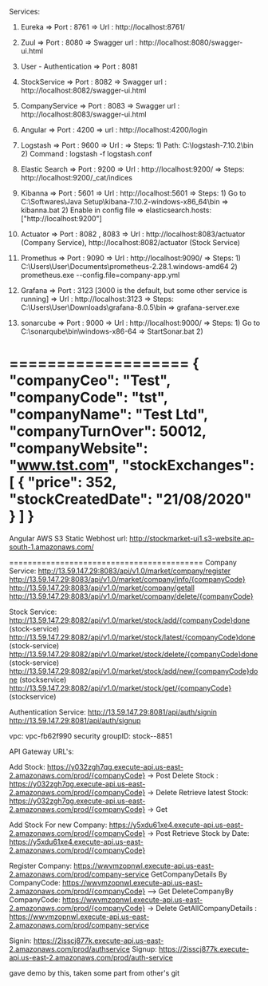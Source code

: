 Services:
1. Eureka
   => Port : 8761
   => Url  : http://localhost:8761/

2. Zuul
   => Port : 8080
   => Swagger url  : http://localhost:8080/swagger-ui.html

3. User - Authentication
   => Port : 8081

4. StockService
   => Port : 8082
   => Swagger url  : http://localhost:8082/swagger-ui.html 

5. CompanyService
   => Port : 8083
   => Swagger url  : http://localhost:8083/swagger-ui.html 

6. Angular
   => Port : 4200
   => url  : http://localhost:4200/login

7. Logstash
   => Port : 9600
   => Url  : 
   => Steps: 1) Path: C:\logstash-7.10.2\bin 
             2) Command : logstash -f logstash.conf
			 
8. Elastic Search
   => Port : 9200
   => Url  : http://localhost:9200/
   => Steps: http://localhost:9200/_cat/indices
   
9. Kibanna
   => Port : 5601
   => Url  : http://localhost:5601
   => Steps: 1) Go to C:\Softwares\Java Setup\kibana-7.10.2-windows-x86_64\bin => kibanna.bat
             2) Enable in config file => elasticsearch.hosts: ["http://localhost:9200"]

10. Actuator
   => Port : 8082 , 8083
   => Url  : http://localhost:8083/actuator (Company Service), http://localhost:8082/actuator (Stock Service)

11. Promethus
   => Port : 9090
   => Url  : http://localhost:9090/
   => Steps: 1) C:\Users\User\Documents\prometheus-2.28.1.windows-amd64
             2) prometheus.exe --config.file=company-app.yml

12. Grafana
   => Port : 3123  [3000 is the default, but some other service is running]
   => Url  : http://localhost:3123
   => Steps: C:\Users\User\Downloads\grafana-8.0.5\bin => grafana-server.exe

13. sonarcube
   => Port : 9000
   => Url  : http://localhost:9000/
   => Steps: 1) Go to C:\sonarqube\bin\windows-x86-64 => StartSonar.bat
             2)
			 
===================
{
  "companyCeo": "Test",
  "companyCode": "tst",
  "companyName": "Test Ltd",
  "companyTurnOver": 50012,
  "companyWebsite": "www.tst.com",
  "stockExchanges": [
    {
      "price": 352,
      "stockCreatedDate": "21/08/2020"
    }
  ]
}
==========================================

Angular AWS S3 Static Webhost url: 
http://stockmarket-ui1.s3-website.ap-south-1.amazonaws.com/

==========================================
Company Service: 
http://13.59.147.29:8083/api/v1.0/market/company/register
http://13.59.147.29:8083/api/v1.0/market/company/info/{companyCode}
http://13.59.147.29:8083/api/v1.0/market/company/getall
http://13.59.147.29:8083/api/v1.0/market/company/delete/{companyCode}

Stock Service:
http://13.59.147.29:8082/api/v1.0/market/stock/add/{companyCode}done (stock-service)
http://13.59.147.29:8082/api/v1.0/market/stock/latest/{companyCode}done (stock-service)
http://13.59.147.29:8082/api/v1.0/market/stock/delete/{companyCode}done (stock-service)
http://13.59.147.29:8082/api/v1.0/market/stock/add/new/{companyCode}done (stockservice)
http://13.59.147.29:8082/api/v1.0/market/stock/get/{companyCode} (stockservice)

Authentication Service:
http://13.59.147.29:8081/api/auth/signin
http://13.59.147.29:8081/api/auth/signup

vpc: vpc-fb62f990
security groupID: stock--8851

API Gateway URL's:

Add Stock: https://y032zgh7qg.execute-api.us-east-2.amazonaws.com/prod/{companyCode} -> Post
Delete Stock : https://y032zgh7qg.execute-api.us-east-2.amazonaws.com/prod/{companyCode} -> Delete
Retrieve latest Stock:   https://y032zgh7qg.execute-api.us-east-2.amazonaws.com/prod/{companyCode} -> Get

Add Stock For new Company:  https://y5xdu61xe4.execute-api.us-east-2.amazonaws.com/prod/{companyCode} -> Post
Retrieve Stock by Date:  https://y5xdu61xe4.execute-api.us-east-2.amazonaws.com/prod/{companyCode}

Register Company:  https://wwvmzopnwl.execute-api.us-east-2.amazonaws.com/prod/company-service
GetCompanyDetails By CompanyCode: https://wwvmzopnwl.execute-api.us-east-2.amazonaws.com/prod/{companyCode} --> Get
DeleteCompanyBy CompanyCode: https://wwvmzopnwl.execute-api.us-east-2.amazonaws.com/prod/{companyCode} -> Delete
GetAllCompanyDetails :  https://wwvmzopnwl.execute-api.us-east-2.amazonaws.com/prod/company-service

Signin: https://2isscj877k.execute-api.us-east-2.amazonaws.com/prod/authservice
Signup: https://2isscj877k.execute-api.us-east-2.amazonaws.com/prod/auth-service

gave demo by this, taken some part from other's git
